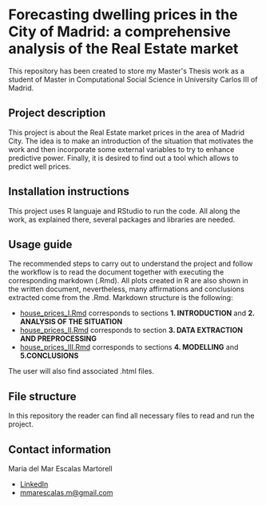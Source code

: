 # Forecasting dwelling prices in the City of Madrid: a comprehensive analysis of the Real Estate market
This repository has been created to store my Master's Thesis work as a student of Master in Computational Social Science in University Carlos III of Madrid.

## Project description
This project is about the Real Estate market prices in the area of Madrid City. The idea is to make an introduction of the situation that motivates the work and then incorporate some external variables to try to enhance predictive power. Finally, it is desired to find out a tool which allows to predict well prices.

## Installation instructions
This project uses R languaje and RStudio to run the code. All along the work, as explained there, several packages and libraries are needed.

## Usage guide
The recommended steps to carry out to understand the project and follow the workflow is to read the document together with executing the corresponding markdown (.Rmd).
All plots created in R are also shown in the written document, nevertheless, many affirmations and conclusions extracted come from the .Rmd.
Markdown structure is the following:

- [house_prices_I.Rmd](house_prices_I.Rmd) corresponds to sections **1. INTRODUCTION** and **2. ANALYSIS OF THE SITUATION**
- [house_prices_II.Rmd](house_prices_II.Rmd) corresponds to section **3. DATA EXTRACTION AND PREPROCESSING**
- [house_prices_III.Rmd](house_prices_III.Rmd) corresponds to sections **4. MODELLING** and **5.CONCLUSIONS**

The user will also find associated .html files.

## File structure
In this repository the reader can find all necessary files to read and run the project.

## Contact information
Maria del Mar Escalas Martorell

- [LinkedIn](linkedin.com/in/mariadelmar-escalas-martorell)
- [mmarescalas.m@gmail.com](mailto:mmarescalas.m@gmail.com)
